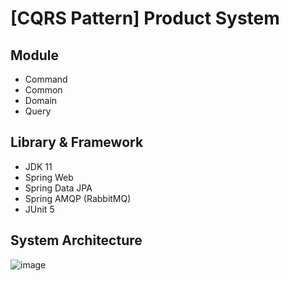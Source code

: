 # [CQRS Pattern] Product System

## Module

- Command
- Common
- Domain
- Query

## Library & Framework

- JDK 11
- Spring Web
- Spring Data JPA
- Spring AMQP (RabbitMQ)
- JUnit 5

## System Architecture

![image](https://user-images.githubusercontent.com/23515771/121531264-3836e380-ca39-11eb-9c59-8c98287388a1.png)
